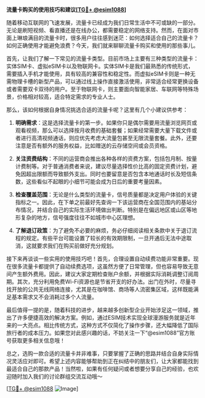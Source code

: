 **流量卡购买的使用技巧和建议[[TG💪+ @esim1088](https://t.me/s/esim1088)]**

随着移动互联网的飞速发展，流量卡已经成为我们日常生活中不可或缺的一部分。无论是刷短视频、看直播还是在线办公，都需要稳定的网络支持。然而，在面对市面上琳琅满目的流量卡时，很多用户往往感到迷茫：如何选择适合自己的流量卡？如何正确使用才能避免浪费？今天，我们就来聊聊流量卡购买和使用的那些事儿。

首先，让我们了解一下常见的流量卡类型。目前市场上主要有三种类型的流量卡：实体SIM卡、虚拟eSIM卡以及物联网卡。实体SIM卡是我们最熟悉的传统形式，需要插入手机才能使用，具有较高的兼容性和稳定性。而虚拟eSIM卡则是一种无需物理卡槽的新型产品，可以通过线上操作直接激活使用，非常适合经常更换设备或者需要双卡双待的用户。至于物联网卡，则主要面向智能家居、车联网等特殊场景，价格相对较高，适合特定需求的专业人士。

那么，该如何根据自身情况挑选合适的流量卡呢？这里有几个小建议供参考：

1. **明确需求**：这是选择流量卡的第一步。如果你只是偶尔需要用流量浏览网页或观看视频，那么可以选择按月收费的基础套餐；如果经常需要大量下载文件或者进行高清视频通话，则应优先考虑大流量包甚至无限流量套餐。此外，还要注意是否有额外的服务权益，比如赠送的云存储空间或会员资格。

2. **关注资费结构**：不同的运营商会推出各种各样的资费方案，包括包月制、按量计费制等。对于普通消费者来说，建议尽量选择性价比高的固定资费计划，避免因超出限额而导致额外支出。同时也要留意是否包含本地通话时长及短信条数，这些看似不起眼的小细节可能会成为日后的重要考量因素。

3. **检查覆盖范围**：无论是什么类型的流量卡，信号质量都是决定用户体验的关键指标之一。因此，在下单之前最好先查询一下该运营商在全国范围内的基站分布情况，并结合自己的实际生活环境做出判断。特别是在偏远地区或山区等地形复杂的地方，信号强度往往不如城市中心区理想。

4. **了解退订政策**：为了避免不必要的麻烦，务必仔细阅读相关条款中关于退订流程的规定。有些平台可能设置了较长的有效期限制，一旦开通后无法中途取消，这就要求我们在购买前做好充分规划。

接下来再谈谈一些实用的使用技巧吧！首先，合理设置自动续费功能非常重要。现在很多流量卡都提供了自动续费选项，这虽然方便了日常管理，但也容易导致无意间产生额外费用。因此，建议大家定期检查账户余额，并根据实际消耗调整订阅周期。其次，充分利用免费Wi-Fi资源也是节省开支的好办法。出门在外时，尽量寻找开放的公共无线网络连接，尤其是在咖啡馆、商场等人流密集区域，这样既能满足基本需求又不会消耗过多个人流量。

最后值得一提的是，随着科技的进步，越来越多创新型企业开始涉足这一领域，推出了许多便捷高效的解决方案。例如，通过ESIM技术实现全球漫游服务就是近年来的一大亮点。相比传统方式，这种方式不仅简化了操作步骤，还大幅降低了国际旅行者的成本压力。如果您对此感兴趣的话，不妨关注一下“@esim1088”官方账号获取更多相关信息哦！

总之，选购一款合适的流量卡并非难事，只要掌握了正确的思路并结合自身实际情况灵活应对即可。希望上述内容能够帮助到正在纠结中的朋友们，让大家都能找到最适合自己的那款产品！当然啦，如果有任何疑问或者想要分享自己的经验，也欢迎随时加入我们的讨论群组交流互动哦～

[[TG💪+ @esim1088](https://t.me/s/esim1088) ![Image](https://i.postimg.cc/4NQfJmqS/Snipaste-2025-05-13-00-14-12.png)]